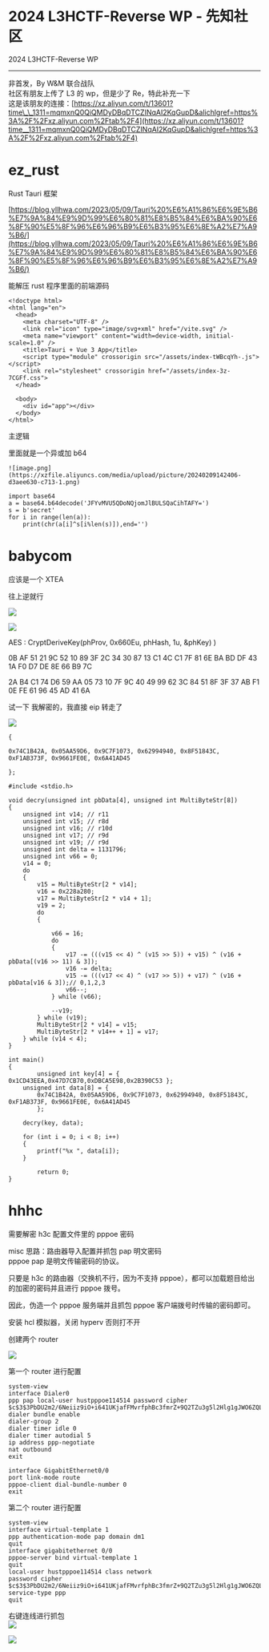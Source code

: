 

# 2024 L3HCTF-Reverse WP - 先知社区

2024 L3HCTF-Reverse WP

- - -

非首发，By W&M 联合战队  
社区有朋友上传了 L3 的 wp，但是少了 Re，特此补充一下  
这是该朋友的连接：[https://xz.aliyun.com/t/13601?time\_\_1311=mqmxnQ0QiQMDyDBqDTCZINqAI2KqGupD&alichlgref=https%3A%2F%2Fxz.aliyun.com%2Ftab%2F4](https://xz.aliyun.com/t/13601?time__1311=mqmxnQ0QiQMDyDBqDTCZINqAI2KqGupD&alichlgref=https%3A%2F%2Fxz.aliyun.com%2Ftab%2F4)

# ez\_rust

Rust Tauri 框架

[https://blog.yllhwa.com/2023/05/09/Tauri%20%E6%A1%86%E6%9E%B6%E7%9A%84%E9%9D%99%E6%80%81%E8%B5%84%E6%BA%90%E6%8F%90%E5%8F%96%E6%96%B9%E6%B3%95%E6%8E%A2%E7%A9%B6/](https://blog.yllhwa.com/2023/05/09/Tauri%20%E6%A1%86%E6%9E%B6%E7%9A%84%E9%9D%99%E6%80%81%E8%B5%84%E6%BA%90%E6%8F%90%E5%8F%96%E6%96%B9%E6%B3%95%E6%8E%A2%E7%A9%B6/)

能解压 rust 程序里面的前端源码

```plain
<!doctype html>
<html lang="en">
  <head>
    <meta charset="UTF-8" />
    <link rel="icon" type="image/svg+xml" href="/vite.svg" />
    <meta name="viewport" content="width=device-width, initial-scale=1.0" />
    <title>Tauri + Vue 3 App</title>
    <script type="module" crossorigin src="/assets/index-tWBcqYh-.js"></script>
    <link rel="stylesheet" crossorigin href="/assets/index-3z-7CGFf.css">
  </head>

  <body>
    <div id="app"></div>
  </body>
</html>
```

主逻辑

里面就是一个异或加 b64

```plain
![image.png](https://xzfile.aliyuncs.com/media/upload/picture/20240209142406-d3aee630-c713-1.png)

import base64
a = base64.b64decode('JFYvMVU5QDoNQjomJlBULSQaCihTAFY=')
s = b'secret'
for i in range(len(a)):
    print(chr(a[i]^s[i%len(s)]),end='')
```

# babycom

应该是一个 XTEA

往上逆就行

[![](assets/1708920520-a6e006d7396a2e4cb435d6f08ed2882f.png)](https://xzfile.aliyuncs.com/media/upload/picture/20240209142550-11e51c4e-c714-1.png)

[![](assets/1708920520-cea7b5f13b917eb564aa947bfe312b8c.png)](https://xzfile.aliyuncs.com/media/upload/picture/20240209142602-1889c996-c714-1.png)

AES : CryptDeriveKey(phProv, 0x660Eu, phHash, 1u, &phKey) )

0B AF 51 21 9C 52 10 89 3F 2C 34 30 87 13 C1 4C C1 7F 81 6E BA BD DF 43 1A F0 D7 DE 8E 66 B9 7C

2A B4 C1 74 D6 59 AA 05 73 10 7F 9C 40 49 99 62 3C 84 51 8F 3F 37 AB F1 0E FE 61 96 45 AD 41 6A

试一下 我解密的，我直接 eip 转走了

[![](assets/1708920520-4d3de4b88488951021c334dee4e6d9c2.png)](https://xzfile.aliyuncs.com/media/upload/picture/20240209142632-2ace5342-c714-1.png)

```plain
{

0x74C1B42A, 0x05AA59D6, 0x9C7F1073, 0x62994940, 0x8F51843C, 0xF1AB373F, 0x9661FE0E, 0x6A41AD45

};
```

```plain
#include <stdio.h>

void decry(unsigned int pbData[4], unsigned int MultiByteStr[8])
{
    unsigned int v14; // r11
    unsigned int v15; // r8d
    unsigned int v16; // r10d
    unsigned int v17; // r9d
    unsigned int v19; // r9d
    unsigned int delta = 1131796;
    unsigned int v66 = 0;
    v14 = 0;
    do
    {
        v15 = MultiByteStr[2 * v14];
        v16 = 0x228a280;
        v17 = MultiByteStr[2 * v14 + 1];
        v19 = 2;
        do
        {

            v66 = 16;
            do
            {
                v17 -= (((v15 << 4) ^ (v15 >> 5)) + v15) ^ (v16 + pbData[(v16 >> 11) & 3]);
                v16 -= delta;
                v15 -= (((v17 << 4) ^ (v17 >> 5)) + v17) ^ (v16 + pbData[v16 & 3]);// 0,1,2,3
                v66--;
            } while (v66);

            --v19;
        } while (v19);
        MultiByteStr[2 * v14] = v15;
        MultiByteStr[2 * v14++ + 1] = v17;
    } while (v14 < 4);
}

int main()
{
        unsigned int key[4] = { 0x1CD43EEA,0x47D7CB70,0xDBCA5E98,0x2B390C53 };
    unsigned int data[8] = {
        0x74C1B42A, 0x05AA59D6, 0x9C7F1073, 0x62994940, 0x8F51843C, 0xF1AB373F, 0x9661FE0E, 0x6A41AD45
        };

    decry(key, data);

    for (int i = 0; i < 8; i++)
    {
        printf("%x ", data[i]);
    }

        return 0;
}
```

# hhhc

需要解密 h3c 配置文件里的 pppoe 密码

misc 思路：路由器导入配置并抓包 pap 明文密码  
pppoe pap 是明文传输密码的协议。

只要是 h3c 的路由器（交换机不行，因为不支持 pppoe），都可以加载题目给出的加密的密码并且进行 pppoe 拨号。

因此，伪造一个 pppoe 服务端并且抓包 pppoe 客户端拨号时传输的密码即可。

安装 hcl 模拟器，关闭 hyperv 否则打不开

创建两个 router

[![](assets/1708920520-87ca6616c21a80f3ca0a892d84a22cff.png)](https://xzfile.aliyuncs.com/media/upload/picture/20240209142233-9c865742-c713-1.png)

第一个 router 进行配置

```plain
system-view
interface Dialer0
ppp pap local-user hustpppoe114514 password cipher $c$3$3PbDU2m2/6Neiiz9iO+i641UKjafFMvrfphBc3fmrZ+9Q2TZu3g5l2Hlg1gJWO6ZQLJ4S+r85qU8EQpqQQ==
dialer bundle enable
dialer-group 2
dialer timer idle 0
dialer timer autodial 5
ip address ppp-negotiate
nat outbound
exit

interface GigabitEthernet0/0
port link-mode route
pppoe-client dial-bundle-number 0
exit
```

第二个 router 进行配置

```plain
system-view
interface virtual-template 1
ppp authentication-mode pap domain dm1
quit
interface gigabitethernet 0/0
pppoe-server bind virtual-template 1
quit
local-user hustpppoe114514 class network 
password cipher $c$3$3PbDU2m2/6Neiiz9iO+i641UKjafFMvrfphBc3fmrZ+9Q2TZu3g5l2Hlg1gJWO6ZQLJ4S+r85qU8EQpqQQ==
service-type ppp
quit
```

右键连线进行抓包  
[![](assets/1708920520-b9d169e214c2e6221facda1b83301f34.png)](https://xzfile.aliyuncs.com/media/upload/picture/20240209142133-78379ef0-c713-1.png)

[![](assets/1708920520-42e9e586afe508fa1ae71544f84346b2.png)](https://xzfile.aliyuncs.com/media/upload/picture/20240209142131-77590500-c713-1.png)
